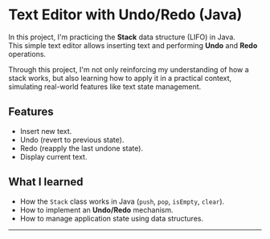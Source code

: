 # Text Editor with Undo/Redo (Java)

In this project, I'm practicing the **Stack** data structure (LIFO) in Java.  
This simple text editor allows inserting text and performing **Undo** and **Redo** operations.  

Through this project, I'm not only reinforcing my understanding of how a stack works, but also learning how to apply it in a practical context, simulating real-world features like text state management.

## Features
- Insert new text.
- Undo (revert to previous state).
- Redo (reapply the last undone state).
- Display current text.

## What I learned
- How the `Stack` class works in Java (`push`, `pop`, `isEmpty`, `clear`).
- How to implement an **Undo/Redo** mechanism.
- How to manage application state using data structures.

---
